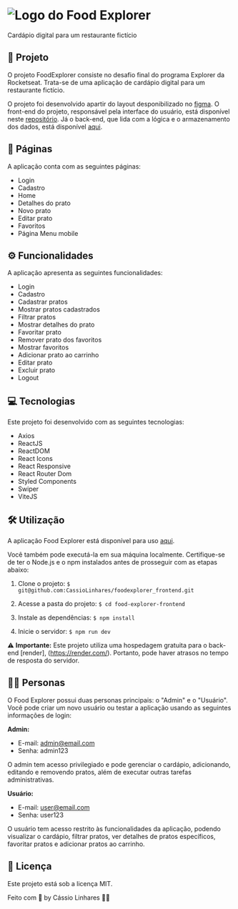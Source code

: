 # ![Logo do Food Explorer](https://i.imgur.com/fk0Vker.png) 
Cardápio digital para um restaurante fictício

## 🚀 Projeto
O projeto FoodExplorer consiste no desafio final do programa Explorer da Rocketseat. Trata-se de uma aplicação de cardápio digital para um restaurante fictício.

O projeto foi desenvolvido apartir do layout desponibilizado no [figma](https://www.figma.com/community/file/1196874589259687769).
O front-end do projeto, responsável pela interface do usuário, está disponível neste [repositório](https://github.com/CassioLinhares/foodexplorer_frontend/tree/main). Já o back-end, que lida com a lógica e o armazenamento dos dados, está disponível [aqui](foodexplorer-api-npff.onrender.com).

## 📄 Páginas
A aplicação conta com as seguintes páginas:

- Login
- Cadastro
- Home
- Detalhes do prato
- Novo prato
- Editar prato
- Favoritos
- Página Menu mobile

## ⚙️ Funcionalidades
A aplicação apresenta as seguintes funcionalidades:

- Login
- Cadastro
- Cadastrar pratos
- Mostrar pratos cadastrados
- Filtrar pratos
- Mostrar detalhes do prato
- Favoritar prato
- Remover prato dos favoritos
- Mostrar favoritos
- Adicionar prato ao carrinho
- Editar prato
- Excluir prato
- Logout

## 💻 Tecnologias
Este projeto foi desenvolvido com as seguintes tecnologias:

- Axios
- ReactJS
- ReactDOM
- React Icons
- React Responsive
- React Router Dom
- Styled Components
- Swiper
- ViteJS

## 🛠️ Utilização
A aplicação Food Explorer está disponível para uso [aqui](link_para_a_aplicacao).

Você também pode executá-la em sua máquina localmente. Certifique-se de ter o Node.js e o npm instalados antes de prosseguir com as etapas abaixo:

1. Clone o projeto:
``` $ git@github.com:CassioLinhares/foodexplorer_frontend.git ```

2. Acesse a pasta do projeto:
```$ cd food-explorer-frontend ```

3. Instale as dependências:
``` $ npm install ```

4. Inicie o servidor:
``` $ npm run dev ```

⚠️ **Importante:** Este projeto utiliza uma hospedagem gratuita para o back-end [render], (https://render.com/). Portanto, pode haver atrasos no tempo de resposta do servidor.

## 👩‍💻 Personas
O Food Explorer possui duas personas principais: o "Admin" e o "Usuário". Você pode criar um novo usuário ou testar a aplicação usando as seguintes informações de login:

**Admin:**
- E-mail: admin@email.com
- Senha: admin123

O admin tem acesso privilegiado e pode gerenciar o cardápio, adicionando, editando e removendo pratos, além de executar outras tarefas administrativas.

**Usuário:**
- E-mail: user@email.com
- Senha: user123

O usuário tem acesso restrito às funcionalidades da aplicação, podendo visualizar o cardápio, filtrar pratos, ver detalhes de pratos específicos, favoritar pratos e adicionar pratos ao carrinho.

## 📝 Licença
Este projeto está sob a licença MIT.

Feito com 💜 by Cássio Linhares 👋🏾
